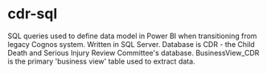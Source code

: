 # cdr-sql

SQL queries used to define data model in Power BI when transitioning from legacy Cognos system.
Written in SQL Server. Database is CDR - the Child Death and Serious Injury Review Committee's database.
BusinessView_CDR is the primary 'business view' table used to extract data.
